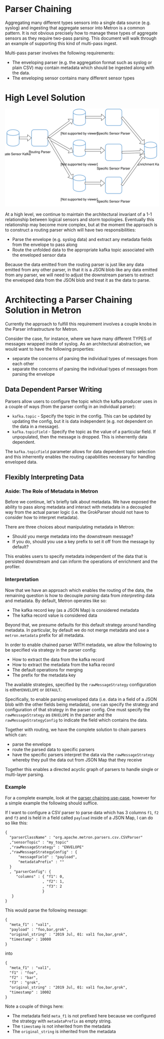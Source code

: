 <!--
Licensed to the Apache Software Foundation (ASF) under one
or more contributor license agreements.  See the NOTICE file
distributed with this work for additional information
regarding copyright ownership.  The ASF licenses this file
to you under the Apache License, Version 2.0 (the
"License"); you may not use this file except in compliance
with the License.  You may obtain a copy of the License at

    http://www.apache.org/licenses/LICENSE-2.0

Unless required by applicable law or agreed to in writing, software
distributed under the License is distributed on an "AS IS" BASIS,
WITHOUT WARRANTIES OR CONDITIONS OF ANY KIND, either express or implied.
See the License for the specific language governing permissions and
limitations under the License.
-->

# Parser Chaining

Aggregating many different types sensors into a single data source (e.g.
syslog) and ingesting that aggregate sensor into Metron is a common pattern.  It 
is not obvious precisely how to manage these types of aggregate sensors 
as they require two-pass parsing.  This document will walk through an
example of supporting this kind of multi-pass ingest.

Multi-pass parser involves the following requirements:
* The enveloping parser (e.g. the aggregation format such as syslog or
  plain CSV) may contain metadata which should be ingested along with the data.
* The enveloping sensor contains many different sensor types

# High Level Solution

![High Level Approach](../../use-cases/parser_chaining/message_routing_high_level.svg)

At a high level, we continue to maintain the architectural invariant of
a 1-1 relationship between logical sensors and storm topologies.
Eventually this relationship may become more complex, but at the moment
the approach is to construct a routing parser which will have two
responsibilities:
* Parse the envelope (e.g. syslog data) and extract any metadata fields
  from the envelope to pass along
* Route the unfolded data to the appropriate kafka topic associated with
  the enveloped sensor data

Because the data emitted from the routing parser is just like any data
emitted from any other parser, in that it is a JSON blob like any
data emitted from any parser, we will need to adjust the downstream
parsers to extract the enveloped data from the JSON blob and treat it as
the data to parse.

# Architecting a Parser Chaining Solution in Metron

Currently the approach to fulfill this requirement involves a couple
knobs in the Parser infrastructure for Metron.

Consider the case, for instance,
where we have many different TYPES of messages wrapped inside of syslog.
As an architectural abstraction, we would want to have the following
properties:
* separate the concerns of parsing the individual types of messages from
  each other
* separate the concerns of parsing the individual types of messages from
  parsing the envelope

## Data Dependent Parser Writing

Parsers allow users to configure the topic which the kafka producer uses
in a couple of ways (from the parser config in an individual parser):
* `kafka.topic` - Specify the topic in the config.  This can be updated by updating the config, but it is data independent (e.g. not dependent on the data in a message).  
* `kafka.topicField` - Specify the topic as the value of a particular field.  If unpopulated, then the message is dropped.  This is inherrently data dependent.

The `kafka.topicField` parameter allows for data dependent topic
selection and this inherrently enables the routing capabilities
necessary for handling enveloped data. 

## Flexibly Interpreting Data

### Aside: The Role of Metadata in Metron

Before we continue, let's briefly talk about metadata.  We have exposed
the ability to pass along metadata and interact with metadata in a
decoupled way from the actual parser logic (i.e. the GrokParser should
not have to consider how to interpret metadata).

There are three choices about manipulating metadata in Metron:
* Should you merge metadata into the downstream message?
* If you do, should you use a key prefix to set it off from the message
  by default?

This enables users to specify metadata independent of the data that is
persisted downstream and can inform the operations of enrichment and the
profiler.

### Interpretation

Now that we have an approach which enables the routing of the data, the
remaining question is how to decouple _parsing_ data from _interpreting_
data and metadata.  By default, Metron operates like so:
* The kafka record key (as a JSON Map) is considered metadata
* The kafka record value is considered data

Beyond that, we presume defaults for this default strategy around
handling metadata.  In particular, by default we do not merge metadata
and use a `metron.metadata` prefix for all metadata.

In order to enable chained parser WITH metadata, we allow the following
to be specified via strategy in the parser config:
* How to extract the data from the kafka record
* How to extract the metadata from the kafka record
* The default operations for merging
* The prefix for the metadata key

The available strategies, specified by the `rawMessageStrategy`
configuration is either`ENVELOPE` or `DEFAULT`.

Specifically, to enable parsing enveloped data (i.e. data in a field of a JSON
blob with the other fields being metadata), one can specify the strategy
and configuration of that strategy in the parser config.  One must
specify the `rawMessageStrategy` as `ENVELOPE` in the parser and the
`rawMessageStrategyConfig` to indicate the field which contains the
data.

Together with routing, we have the complete solution to chain parsers which can:
* parse the envelope
* route the parsed data to specific parsers
* have the specific parsers interpret the data via the `rawMessageStrategy` whereby they pull the data out from JSON Map that they receive

Together this enables a directed acyclic graph of parsers to handle single or multi-layer parsing.

### Example
For a complete example, look at the [parser chaining use-case](../../use-cases/parser_chaining), however for a simple example the following should suffice.

If I want to configure a CSV parser to parse data which has 3 columns `f1`, `f2` and `f3` and is
held in a field called `payload` inside of a JSON Map, I can do so like
this:
```
{
  "parserClassName" : "org.apache.metron.parsers.csv.CSVParser"
  ,"sensorTopic" : "my_topic"
  ,"rawMessageStrategy" : "ENVELOPE"
  ,"rawMessageStrategyConfig" : {
      "messageField" : "payload",
      "metadataPrefix" : ""
  }
  , "parserConfig": {
     "columns" : { "f1": 0,
                 , "f2": 1,
                 , "f3": 2
                 } 
   }
}
```

This would parse the following message:
```
{
  "meta_f1" : "val1",
  "payload" : "foo,bar,grok",
  "original_string" : "2019 Jul, 01: val1 foo,bar,grok",
  "timestamp" : 10000
}
```
into
```
{
  "meta_f1" : "val1",
  "f1" : "foo",
  "f2" : "bar",
  "f3" : "grok",
  "original_string" : "2019 Jul, 01: val1 foo,bar,grok",
  "timestamp" : 10002
}
```

Note a couple of things here:
* The metadata field `meta_f1` is not prefixed here because we configured the strategy with `metadataPrefix` as empty string.
* The `timestamp` is not inherited from the metadata
* The `original_string` is inherited from the metadata
